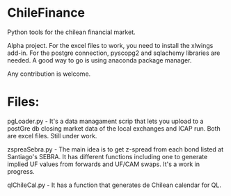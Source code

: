 



# ChileFinance
Python tools for the chilean financial market.

Alpha project. For the excel files to work, you need to install the xlwings add-in. For the postgre connection, pyscopg2 and sqlachemy libraries are needed. A good way to go is using anaconda package manager.


Any contribution is welcome.

# Files:

pgLoader.py - It's a data managament scrip that lets you upload to a postGre db closing market data of the local exchanges and ICAP run. Both are excel files. Still under work.

zspreaSebra.py - The main idea is to get z-spread from each bond listed at Santiago's SEBRA. It has different functions including one to generate implied UF values from forwards and UF/CAM swaps. It's a work in progress.

qlChileCal.py - It has a function that generates de Chilean calendar for QL.
